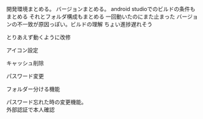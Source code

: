 開発環境まとめる。
バージョンまとめる。
android studioでのビルドの条件もまとめる
それとフォルダ構成もまとめる
一回動いたのにまた止まった
バージョンの不一致が原因っぽい。ビルドの理解
ちょい進捗遅れそう

とりあえず動くように改修

アイコン設定

キャッシュ削除

パスワード変更

フォルダー分ける機能

パスワード忘れた時の変更機能。<br>外部認証で本人確認